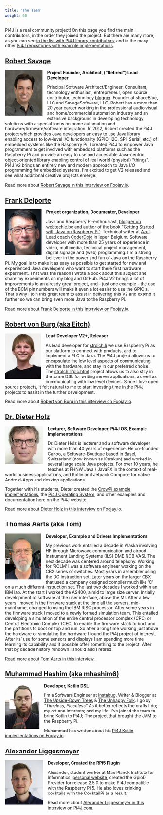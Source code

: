 ```yaml
---
title: 'The Team'
weight: 60
---
```


Pi4J is a real community project! On this page you find the main contributors, in the order they joined the project. But there are many more, as you can see [in the list with Pi4J library contributors](https://github.com/Pi4J/pi4j/graphs/contributors), and in the many other [Pi4J repositories with example implementations](https://github.com/orgs/Pi4J/repositories).

<h2 style="clear: both;"><a href="https://twitter.com/savageautomate" target="_blank">Robert Savage</a></h2>

<img src="/assets/about/team/robert-savage.png" style="float: left; margin: 0 15px 10px 0; max-width: 125px; max-height: 150px;">

**Project Founder, Architect, ("Retired") Lead Developer**

Principal Software Architect/Engineer. Consultant, technology enthusiast, entrepreneur, open source contributor, technology [blogger](http://www.savagehomeautomation.com/). Founder at shadeBlue, LLC and SavageSoftware, LLC.  Robert has a more than 20 year career working in the professional audio visual and home/commercial automation industry and an extensive background in developing technology solutions with a special focus on home automation and hardware/firmware/software integration. In 2012, Robert created the Pi4J project which provides Java developers an easy to use Java library enabling access to low-level I/O functionality (GPIO, I2C, SPI, Serial, etc.) of embedded systems like the Raspberry Pi. I created Pi4J to empower Java programmers to get involved with embedded platforms such as the Raspberry Pi and provide an easy to use and accessible Java-centric object-oriented library enabling control of real world (physical) "things".  Pi4J V2 brings an entirely new and modern approach to Java I/O programming for embedded systems.  I'm excited to get V2 released and see what additional creative projects emerge.  

Read more about [Robert Savage in this interview on Foojay.io](https://foojay.io/today/interviews-with-robert-savage-and-johan-vos-on-the-state-of-java-on-raspberry-pi/).

<h2 style="clear: both;"><a href="https://www.linkedin.com/in/frankdelporte/" target="_blank">Frank Delporte</a></h2>

<img src="/assets/about/team/frank-delporte-xs.jpg" style="float: left; margin-right: 15px; margin: 0 15px 10px 0; max-height: 150px;">

**Project organization, Documenter, Developer**

Java and Raspberry Pi-enthousiast, [blogger on webtechie.be](https://webtechie.be/) and author of the book ["Getting Started with Java on Raspberry Pi"](https://webtechie.be/books/). Technical writer at [Azul](https://www.azul.com/). Lead coach [CoderDojo](https://www.coderdojobelgium.be) in Ieper, Belgium. Software developer with more than 25 years of experience in video, multimedia, technical project management, digital signage and (web) programming. I'm a strong believer in the power and fun of Java on the Raspberry Pi. My goal is to make it as easy as possible to get started for new and experienced Java developers who want to start there first hardware experiment. That was the reason I wrote a book about this subject and share my experiments on my blog and GitHub. Pi4J V2 brings a lot of improvements to an already great project, and - just one example - the use of the BCM pin numbers will make it even a lot easier to use the GPIO's. That's why I join this great team to assist in delivering this V2 and extend it further so we can bring even more Java to the Raspberry Pi.        

Read more about [Frank Delporte in this interview on Foojay.io](https://foojay.io/today/unlocking-java-secrets-with-frank-delporte-insights-stories-and-tips-for-success/). 

<h2 style="clear: both;"><a href="https://mstdn.gsi.li/@eitch" target="_blank">Robert von Burg (aka Eitch)</a></h2>

<img src="/assets/about/team/eitch.jpg" style="float: left; margin: 0 15px 10px 0; max-width: 125px; max-height: 150px;">

**Lead Developer V2+, Releaser**

As lead developer for [strolch.li](https://strolch.li) we use Raspberry Pi as our platform to connect with products, and to implement a PLC in Java. The Pi4J project allows us to encapsulate the low level aspects of communicating with the hardware, and stay in our preferred choice. The [strolch.li/plc.html](https://strolch.li/plc.html) project allows us to also stay in the same DSL for writing server applications, as well as communicating with low level devices. Since I love open source projects, it felt natural to me to start investing time in the Pi4J projects to assist in the further development.

Read more about [Robert von Burg in this interview on Foojay.io](https://foojay.io/today/evolutions-in-the-pi4j-library-by-tom-aarts-and-robert-von-burg/).

<h2 style="clear: both;"><a href="https://www.linkedin.com/in/dieter-holz-24761524/" target="_blank">Dr. Dieter Holz</a></h2>

<img src="/assets/about/team/dieter-holz.png" style="float: left; margin: 0 15px 10px 0; max-width: 125px; max-height: 150px;">

**Lecturer, Software Developer, Pi4J OS, Example Implementations**

Dr. Dieter Holz is lecturer and a software developer with more than 40 years of experience. He co-founded Canoo, a Software-Boutique based in Basel, Switzerland (now known as Karakun) and worked in several large scale Java projects. For over 10 years, he teaches at FHNW Java / JavaFX in the context of real-world business applications, and Kotlin and Jetpack Compose for native Android-Apps and desktop applications.

Together with his students, Dieter created the [CrowPi example implementations](/examples/components/), the [Pi4J Operating System](/pi4j-os/), and other examples and documentation here on the Pi4J website.

Read more about [Dieter Holz in this interview on Foojay.io](https://foojay.io/today/java-in-education-combining-java-with-raspberry-pi-and-the-pi4j-library/).

<h2 style="clear: both;">Thomas Aarts (aka Tom)</h2>

<img src="/assets/about/team/tom.jpg" style="float: left; margin: 0 15px 10px 0; max-width: 125px; max-height: 150px;">

**Developer, Example and Drivers Implementations**

My previous work entailed a decade in Alaska involving HF through Microwave communication and airport Instrument Landing Systems (ILS) DME NDB VASI. The next decade was centered around telephony. Working for ‘ROLM’ I was a software engineer working on the CBX series of switches. Most years in assembler using the DG instruction set. Later years on the larger CBX that used a company designed compiler much like ‘C’ on a much different instruction set. The last two decades I worked within an IBM lab. At the start I worked the AS400, a mid to large size server. Initially development of software at the user interface, above the MI.  After a few years I moved in the firmware stack at the time all the servers, mid-mainframe, changed to using the IBM RISC processor. After some years in the firmware stack I moved to a newly formed simulation team. This entailed developing a simulation of the entire central processor complex (CPC)  or Central Electronic Complex (CEC) to enable the firmware stack to boot and the partitions to boot on top and run. So after a long time working just above the hardware or simulating the hardware I found the Pi4j project of interest. After its’ use for some sensors and displays I am spending more time learning its capability and if possible offer something to the project. After that by decade history rundown I should add I retired. 

Read more about [Tom Aarts in this interview](https://pi4j.com/blog/2024/20240425_interview_tom_aarts/).

<h2 style="clear: both;"><a href="https://twitter.com/UpsideDownTrees" target="_blank">Muhammad Hashim (aka mhashim6)</a></h2>

<img src="/assets/about/team/muhammad.jpg" style="float: left; margin: 0 15px 10px 0; max-width: 125px; max-height: 150px;">

**Developer, Kotlin DSL**

I'm a Software Engineer at [Instabug](https://www.instabug.com/), Writer & Blogger at [The Upside-Down Trees](https://blog.mhashim6.me) & [The Unhappy Folk](https://blog.unhappyfolk.org). I go by *"Timeless, Placeless"* As it better reflects the crafts I do; my art and interests; and my life. I've joined the team to bring Kotlin to Pi4J; The project that brought the JVM to the Raspberry Pi.

Muhammad has written about his [Pi4J Kotlin implementations on Foojay.io](https://foojay.io/today/author/mhashim6/).

<h2 style="clear: both;"><a href="https://www.linkedin.com/in/alexander-liggesmeyer/" target="_blank">Alexander Liggesmeyer</a></h2>

<img src="/assets/about/team/alexander.jpg" style="float: left; margin: 0 15px 10px 0; max-width: 125px; max-height: 150px;">

**Developer, Created the RPi5 Plugin**

Alexander, student worker at Max Planck Institute for Informatics, [personal website](https://alexander.liggesmeyer.net/), created the GpioD Provider for release 2.5.0 to make Pi4J compatible with the Raspberry Pi 5. He also loves drinking cocktails with the [CocktailPi](https://pi4j.com/featured-projects/cocktail-maker-by-alex9849/) as a result. 

Read more about [Alexander Liggesmeyer in this interview on Pi4J.com](https://pi4j.com/blog/2024/20240318_interview_alexander_liggesmeyer/).